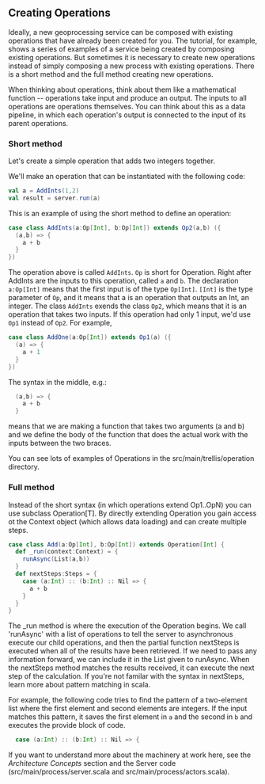 ## Creating Operations

Ideally, a new geoprocessing service can be composed with existing operations that
have already been created for you.  The tutorial, for example, shows a series of
examples of a service being created by composing existing operations.  But sometimes
it is necessary to create new operations instead of simply composing a new process with
existing operations.  There is a short method and the full method creating new operations.

When thinking about operations, think about them like a mathematical function -- 
operations take input and produce an output.  The inputs to all operations are 
operations themselves.  You can think about this as a data pipeline, in which
each operation's output is connected to the input of its parent operations.

### Short method 

Let's create a simple operation that adds two integers together.

We'll make an operation that can be instantiated with the following code:

```scala
val a = AddInts(1,2)
val result = server.run(a)
```

This is an example of using the short method to define an operation:

```scala
case class AddInts(a:Op[Int], b:Op[Int]) extends Op2(a,b) ({
  (a,b) => {
    a + b
  }
})
```

The operation above is called ``AddInts``.  ``Op`` is short for Operation.
Right after AddInts are the inputs to this operation, called ``a`` and ``b``.
The declaration ``a:Op[Int]`` means that the first input is of the type ``Op[Int]``.
``[Int]`` is the type parameter of ``Op``, and it means that a is an operation that outputs
an Int, an integer.  The class ``AddInts`` exends the class ``Op2``, which means that it is
an operation that takes two inputs.  If this operation had only 1 input, we'd use ``Op1`` instead of ``Op2``.  For example,

```scala
case class AddOne(a:Op[Int]) extends Op1(a) ({
  (a) => {
    a + 1
  }
})
```

The syntax in the middle, e.g.:

```scala
  (a,b) => {
    a + b
  }
```

means that we are making a function that takes two arguments (a and b) and we define the
body of the function that does the actual work with the inputs between the two braces.

You can see lots of examples of Operations in the src/main/trellis/operation directory.

### Full method

Instead of the short syntax (in which operations extend Op1..OpN) you can use subclass
Operation[T].  By directly extending Operation you gain access ot the Context object
(which allows data loading) and can create multiple steps.  

```scala
case class Add(a:Op[Int], b:Op[Int]) extends Operation[Int] {
  def _run(context:Context) = {
    runAsync(List(a,b))
  }
  def nextSteps:Steps = {
    case (a:Int) :: (b:Int) :: Nil => {
      a + b
    }
  }
}
```

The _run method is where the execution of the Operation begins.  We call 'runAsync'
with a list of operations to tell the server to asynchronous execute our child operations,
and then the partial function nextSteps is executed when all of the results have been 
retrieved.  If we need to pass any information forward, we can include it in the List given
to runAsync.  When the nextSteps method matches the results received, it can execute the
next step of the calculation.  If you're not familar with the syntax in nextSteps, learn
more about pattern matching in scala.  

For example, the following code tries to find the pattern of a two-element list where the first element and second elements are integers.  If the input matches this pattern, it
saves the first element in ``a`` and the second in ``b`` and executes the provide block
of code.

```scala
  case (a:Int) :: (b:Int) :: Nil => {
``` 

If you want to understand more about the machinery at work here, see the *Architecture Concepts* section and the Server code (src/main/process/server.scala and src/main/process/actors.scala).

